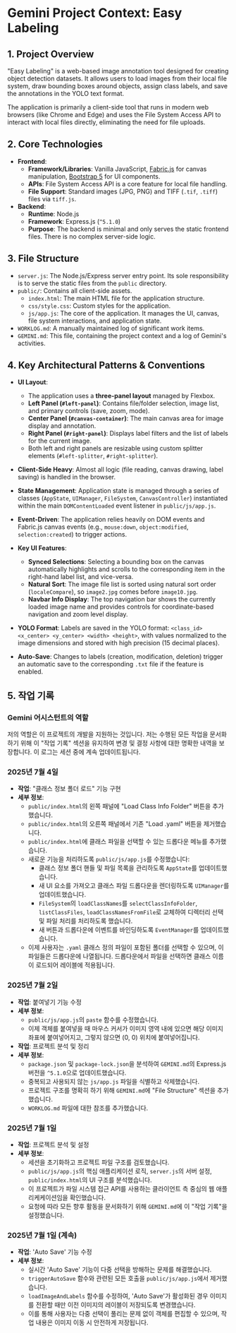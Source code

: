 # Gemini Project Context: Easy Labeling

## 1. Project Overview

"Easy Labeling" is a web-based image annotation tool designed for creating object detection datasets. It allows users to load images from their local file system, draw bounding boxes around objects, assign class labels, and save the annotations in the YOLO text format.

The application is primarily a client-side tool that runs in modern web browsers (like Chrome and Edge) and uses the File System Access API to interact with local files directly, eliminating the need for file uploads.

## 2. Core Technologies

*   **Frontend**:
    *   **Framework/Libraries**: Vanilla JavaScript, [Fabric.js](https://fabricjs.com/) for canvas manipulation, [Bootstrap 5](https://getbootstrap.com/) for UI components.
    *   **APIs**: File System Access API is a core feature for local file handling.
    *   **File Support**: Standard images (JPG, PNG) and TIFF (`.tif`, `.tiff`) files via `tiff.js`.
*   **Backend**:
    *   **Runtime**: Node.js
    *   **Framework**: Express.js (`^5.1.0`)
    *   **Purpose**: The backend is minimal and only serves the static frontend files. There is no complex server-side logic.

## 3. File Structure

*   `server.js`: The Node.js/Express server entry point. Its sole responsibility is to serve the static files from the `public` directory.
*   `public/`: Contains all client-side assets.
    *   `index.html`: The main HTML file for the application structure.
    *   `css/style.css`: Custom styles for the application.
    *   `js/app.js`: The core of the application. It manages the UI, canvas, file system interactions, and application state.
*   `WORKLOG.md`: A manually maintained log of significant work items.
*   `GEMINI.md`: This file, containing the project context and a log of Gemini's activities.

## 4. Key Architectural Patterns & Conventions

*   **UI Layout**:
    *   The application uses a **three-panel layout** managed by Flexbox.
    *   **Left Panel (`#left-panel`)**: Contains file/folder selection, image list, and primary controls (save, zoom, mode).
    *   **Center Panel (`#canvas-container`)**: The main canvas area for image display and annotation.
    *   **Right Panel (`#right-panel`)**: Displays label filters and the list of labels for the current image.
    *   Both left and right panels are resizable using custom splitter elements (`#left-splitter`, `#right-splitter`).

*   **Client-Side Heavy**: Almost all logic (file reading, canvas drawing, label saving) is handled in the browser.

*   **State Management**: Application state is managed through a series of classes (`AppState`, `UIManager`, `FileSystem`, `CanvasController`) instantiated within the main `DOMContentLoaded` event listener in `public/js/app.js`.

*   **Event-Driven**: The application relies heavily on DOM events and Fabric.js canvas events (e.g., `mouse:down`, `object:modified`, `selection:created`) to trigger actions.

*   **Key UI Features**:
    *   **Synced Selections**: Selecting a bounding box on the canvas automatically highlights and scrolls to the corresponding item in the right-hand label list, and vice-versa.
    *   **Natural Sort**: The image file list is sorted using natural sort order (`localeCompare`), so `image2.jpg` comes before `image10.jpg`.
    *   **Navbar Info Display**: The top navigation bar shows the currently loaded image name and provides controls for coordinate-based navigation and zoom level display.

*   **YOLO Format**: Labels are saved in the YOLO format: `<class_id> <x_center> <y_center> <width> <height>`, with values normalized to the image dimensions and stored with high precision (15 decimal places).

*   **Auto-Save**: Changes to labels (creation, modification, deletion) trigger an automatic save to the corresponding `.txt` file if the feature is enabled.

## 5. 작업 기록

### Gemini 어시스턴트의 역할
저의 역할은 이 프로젝트의 개발을 지원하는 것입니다. 저는 수행된 모든 작업을 문서화하기 위해 이 "작업 기록" 섹션을 유지하여 변경 및 결정 사항에 대한 명확한 내역을 보장합니다. 이 로그는 세션 중에 계속 업데이트됩니다.

### 2025년 7월 4일
*   **작업**: "클래스 정보 폴더 로드" 기능 구현
*   **세부 정보**:
    *   `public/index.html`의 왼쪽 패널에 "Load Class Info Folder" 버튼을 추가했습니다.
    *   `public/index.html`의 오른쪽 패널에서 기존 "Load .yaml" 버튼을 제거했습니다.
    *   `public/index.html`에 클래스 파일을 선택할 수 있는 드롭다운 메뉴를 추가했습니다.
    *   새로운 기능을 처리하도록 `public/js/app.js`를 수정했습니다:
        *   클래스 정보 폴더 핸들 및 파일 목록을 관리하도록 `AppState`를 업데이트했습니다.
        *   새 UI 요소를 가져오고 클래스 파일 드롭다운을 렌더링하도록 `UIManager`를 업데이트했습니다.
        *   `FileSystem`의 `loadClassNames`를 `selectClassInfoFolder`, `listClassFiles`, `loadClassNamesFromFile`로 교체하여 디렉터리 선택 및 파일 처리를 처리하도록 했습니다.
        *   새 버튼과 드롭다운에 이벤트를 바인딩하도록 `EventManager`를 업데이트했습니다.
    *   이제 사용자는 `.yaml` 클래스 정의 파일이 포함된 폴더를 선택할 수 있으며, 이 파일들은 드롭다운에 나열됩니다. 드롭다운에서 파일을 선택하면 클래스 이름이 로드되어 레이블에 적용됩니다.

### 2025년 7월 2일
*   **작업**: 붙여넣기 기능 수정
*   **세부 정보**:
    *   `public/js/app.js`의 `paste` 함수를 수정했습니다.
    *   이제 객체를 붙여넣을 때 마우스 커서가 이미지 영역 내에 있으면 해당 이미지 좌표에 붙여넣어지고, 그렇지 않으면 (0, 0) 위치에 붙여넣어집니다.
*   **작업**: 프로젝트 분석 및 정리
*   **세부 정보**:
    *   `package.json` 및 `package-lock.json`을 분석하여 `GEMINI.md`의 Express.js 버전을 `^5.1.0`으로 업데이트했습니다.
    *   중복되고 사용되지 않는 `js/app.js` 파일을 식별하고 삭제했습니다.
    *   프로젝트 구조를 명확히 하기 위해 `GEMINI.md`에 "File Structure" 섹션을 추가했습니다.
    *   `WORKLOG.md` 파일에 대한 참조를 추가했습니다.

### 2025년 7월 1일
*   **작업**: 프로젝트 분석 및 설정
*   **세부 정보**:
    *   세션을 초기화하고 프로젝트 파일 구조를 검토했습니다.
    *   `public/js/app.js`의 핵심 애플리케이션 로직, `server.js`의 서버 설정, `public/index.html`의 UI 구조를 분석했습니다.
    *   이 프로젝트가 파일 시스템 접근 API를 사용하는 클라이언트 측 중심의 웹 애플리케케이션임을 확인했습니다.
    *   요청에 따라 모든 향후 활동을 문서화하기 위해 `GEMINI.md`에 이 "작업 기록"을 설정했습니다.

### 2025년 7월 1일 (계속)
*   **작업**: 'Auto Save' 기능 수정
*   **세부 정보**:
    *   실시간 'Auto Save' 기능이 다중 선택을 방해하는 문제를 해결했습니다.
    *   `triggerAutoSave` 함수와 관련된 모든 호출을 `public/js/app.js`에서 제거했습니다.
    *   `loadImageAndLabels` 함수를 수정하여, 'Auto Save'가 활성화된 경우 이미지를 전환할 때만 이전 이미지의 레이블이 저장되도록 변경했습니다.
    *   이를 통해 사용자는 다중 선택이 풀리는 문제 없이 객체를 편집할 수 있으며, 작업 내용은 이미지 이동 시 안전하게 저장됩니다.

